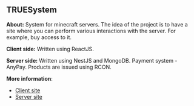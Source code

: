 ## TRUESystem

**About:**
System for minecraft servers. The idea of the project is to have a site where you can perform various interactions with the server. For example, buy access to it.

**Client side:**
Written using ReactJS.

**Server side:**
Written using NestJS and MongoDB. Payment system - AnyPay.
Products are issued using RCON.

**More information**:
- [Client site](https://github.com/TRUEC0DER/true-system/tree/main/client/README.md "Client site (Clickable)")
- [Server site](https://github.com/TRUEC0DER/true-system/tree/main/server/README.md "Server site (Clickable)")

